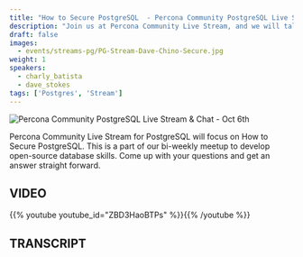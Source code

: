 ```yaml
---
title: "How to Secure PostgreSQL  - Percona Community PostgreSQL Live Stream & Chat - Oct, 6th"
description: "Join us at Percona Community Live Stream, and we will talk about how to secure your PostgreSQL database with database experts on Thursday, October 6th at 12:00 PM EDT / 06:00 PM CEST / 09:30 PM IST"
draft: false
images:
  - events/streams-pg/PG-Stream-Dave-Chino-Secure.jpg
weight: 1
speakers:
  - charly_batista
  - dave_stokes
tags: ['Postgres', 'Stream']
---
```


![Percona Community PostgreSQL Live Stream & Chat - Oct 6th](events/streams-pg/PG-Stream-Dave-Chino-Secure.jpg)
 
Percona Community Live Stream for PostgreSQL will focus on How to Secure PostgreSQL. This is a part of our bi-weekly meetup to develop open-source database skills. Come up with your questions and get an answer straight forward.
 
## VIDEO

{{% youtube youtube_id="ZBD3HaoBTPs" %}}{{% /youtube %}}


## TRANSCRIPT

